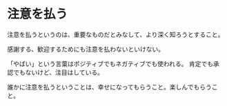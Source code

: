 # 注意を払う

注意を払うというのは、重要なものだとみなして、より深く知ろうとすること。

感謝する、歓迎するためにも注意を払わないといけない。

「やばい」という言葉はポジティブでもネガティブでも使われる。
肯定でも承認でもないけど、注目はしている。

誰かに注意を払うということは、幸せになってもらうこと。楽しんでもらうこと。
